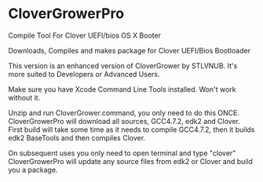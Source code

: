 CloverGrowerPro
===============

Compile Tool For Clover UEFI/bios OS X Booter

Downloads, Compiles and makes package for Clover UEFI/Bios Bootloader

This version is an enhanced version of CloverGrower by STLVNUB. It's more suited
to Developers or Advanced Users.


Make sure you have Xcode Command Line Tools installed. Won't work without it.

Unzip and run CloverGrower.command, you only need to do this ONCE.
CloverGrowerPro will download all sources, GCC4.7.2, edk2 and Clover.
First build will take some time as it needs to compile GCC4.7.2, then it builds
edk2 BaseTools and then compiles Clover.

On subsequent uses you only need to open terminal and type "clover"
CloverGrowerPro will update any source files from edk2 or Clover and build you
a package.

